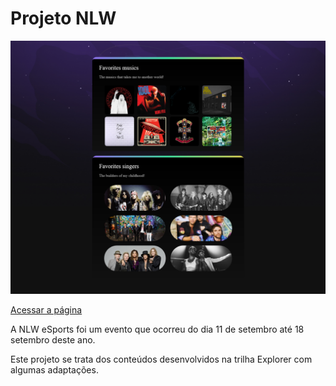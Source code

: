 # Projeto NLW

![Captura de imagem do projeto](./screenshot.png)

[Acessar a página](https://devryancosta.github.io/projeto-nlw/)

A NLW eSports foi um evento que ocorreu do dia 11 de setembro até 18 setembro deste ano.

Este projeto se trata dos conteúdos desenvolvidos na trilha Explorer com algumas adaptações.
